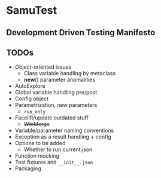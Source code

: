 # SamuTest
## Development Driven Testing Manifesto

## TODOs
- Object-oriented issues
  - Class variable handling by metaclass
  - __new__() parameter anomalities 
- AutoExplore
- Global variable handling pre/post
- Config object
- Parametrization, new parameters
  - `run_only` 
- Facelift/update outdated stuff
  - ~~WinMerge~~
- Variable/parameter naming conventions
- Exception as a result handling + config
- Options to be added
  - Whether to run current.json
- Function mocking
- Test fixtures and `__init__.json` 
- Packaging
